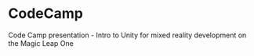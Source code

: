 # CodeCamp
Code Camp presentation - Intro to Unity for mixed reality development on the Magic Leap One
